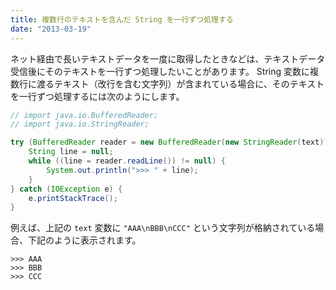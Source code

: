 ```yaml
---
title: 複数行のテキストを含んだ String を一行ずつ処理する
date: "2013-03-19"
---
```


ネット経由で長いテキストデータを一度に取得したときなどは、テキストデータ受信後にそのテキストを一行ずつ処理したいことがあります。
String 変数に複数行に渡るテキスト（改行を含む文字列）が含まれている場合に、そのテキストを一行ずつ処理するには次のようにします。

~~~ java
// import java.io.BufferedReader;
// import java.io.StringReader;

try (BufferedReader reader = new BufferedReader(new StringReader(text))) {
    String line = null;
    while ((line = reader.readLine()) != null) {
        System.out.println(">>> " + line);
    }
} catch (IOException e) {
    e.printStackTrace();
}
~~~

例えば、上記の `text` 変数に `"AAA\nBBB\nCCC"` という文字列が格納されている場合、下記のように表示されます。

~~~
>>> AAA
>>> BBB
>>> CCC
~~~

